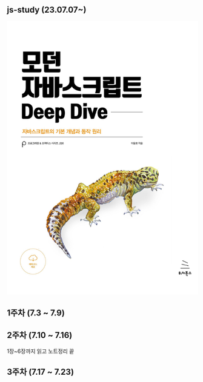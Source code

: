 ## js-study (23.07.07~)
<img src="/images/모던 자바스크립트.jpg" width="650px">

## 1주차 (7.3 ~ 7.9) <br>

## 2주차 (7.10 ~ 7.16) <br>
1장~6장까지 읽고 노트정리 끝

## 3주차 (7.17 ~ 7.23) <br>





